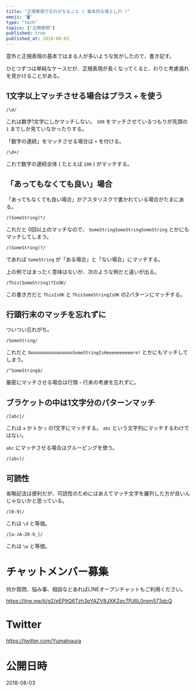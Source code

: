 ```yaml
---
title: "正規表現で忘れがちなこと ( 基本的な落とし穴 )"
emoji: "🖥"
type: "tech"
topics: ["正規表現"]
published: true
published_at: 2018-08-03
---
```


意外と正規表現の基本ではまる人が多いような気がしたので、書き記す。

ひとつずつは単純なケースだが、正規表現が長くなってくると、わりと考慮漏れを見かけることがある。

## 1文字以上マッチさせる場合はプラス `+` を使う

```
/\d/ 
```

これは数字1文字にしかマッチしない。
`100` をマッチさせているつもりが先頭の `1` までしか見ていなかったりする。

「数字の連続」をマッチさせる場合は `+` を付ける。

```
/\d+/
```

これで数字の連続全体 ( たとえば `100` )  がマッチする。

## 「あってもなくても良い」場合

「あってもなくても良い場合」がアスタリスクで書かれている場合がたまにある。

```
/(SomeString)*/
```

これだと 0回以上のマッチなので、 `SomeStringSomeStringSomeString` とかにもマッチしてしまう。

```
/(SomeString)?/
```

であれば `SomeString` が「ある場合」と「ない場合」にマッチする。

上の例ではまったく意味はないが、次のような例だと違いが出る。

`/This(SomeString)?IsOK/`

この書き方だと `ThisIsOK` と `ThisSomeStringIsOK` の2パターンにマッチする。

## 行頭行末のマッチを忘れずに

ついつい忘れがち。

```
/SomeString/
```

これだと `OooooooooooooooooSomeStringIsHeeeeeeeeeere!` とかにもマッチしてしまう。

```
/^SomeString$/
```

厳密にマッチさせる場合は行頭・行末の考慮を忘れずに。

## ブラケットの中は1文字分のパターンマッチ

```
/[abc]/
```

これは `a` か `b` か `c` の1文字にマッチする。
`abc` という文字列にマッチするわけではない。

`abc` にマッチさせる場合はグルーピングを使う。

```
/(abc)/
```

## 可読性

省略記法は便利だが、可読性のためにはあえてマッチ文字を羅列した方が良いんじゃないかと思っている。

```
/[0-9]/
```

これは `\d` と等価。

```
/[a-zA-Z0-9_]/
```

これは `\w` と等価。








<!-- Update From Qiita API -->

# チャットメンバー募集


何か質問、悩み事、相談などあればLINEオープンチャットもご利用ください。

https://line.me/ti/g2/eEPltQ6Tzh3pYAZV8JXKZqc7PJ6L0rpm573dcQ





# Twitter


https://twitter.com/YumaInaura


<!-- Update From Qiita API -->



# 公開日時

2018-08-03
